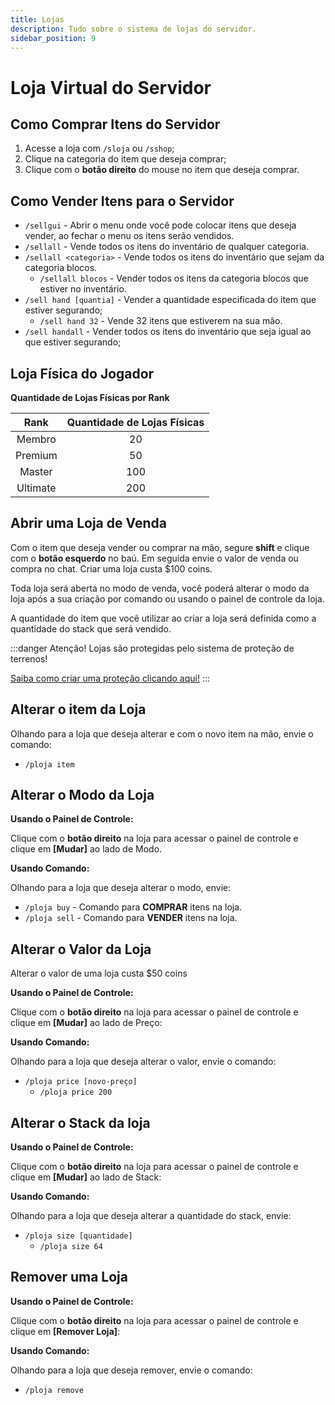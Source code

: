 ```yaml
---
title: Lojas
description: Tudo sobre o sistema de lojas do servidor.
sidebar_position: 9
---
```


# Loja Virtual do Servidor

## Como Comprar Itens do Servidor
1. Acesse a loja com `/sloja` ou `/sshop`;
2. Clique na categoria do item que deseja comprar;
4. Clique com o **botão direito** do mouse no item que deseja comprar.

## Como Vender Itens para o Servidor
* `/sellgui` - Abrir o menu onde você pode colocar itens que deseja vender, ao fechar o menu os itens serão vendidos.
* `/sellall` - Vende todos os itens do inventário de qualquer categoria.
* `/sellall <categoria>` - Vende todos os itens do inventário que sejam da categoria blocos.
  * `/sellall blocos` - Vender todos os itens da categoria blocos que estiver no inventário.
* `/sell hand [quantia]` - Vender a quantidade especificada do item que estiver segurando;
  * `/sell hand 32` - Vende 32 itens que estiverem na sua mão.
* `/sell handall` - Vender todos os itens do inventário que seja igual ao que estiver segurando;

## Loja Física do Jogador

**Quantidade de Lojas Físicas por Rank**

|   Rank   | Quantidade de Lojas Físicas |
| :------: | :-------------------------: |
|  Membro  |       20                    |
|  Premium |       50                    |
|  Master  |      100                    |
| Ultimate |      200                    |

## Abrir uma Loja de Venda

Com o item que deseja vender ou comprar na mão, segure **shift** e clique com o **botão esquerdo** no baú. Em seguida envie o valor de venda ou compra no chat. Criar uma loja custa $100 coins.

Toda loja será aberta no modo de venda, você poderá alterar o modo da loja após a sua criação por comando ou usando o painel de controle da loja.

A quantidade do item que você utilizar ao criar a loja será definida como a quantidade do stack que será vendido.

:::danger Atenção!
Lojas são protegidas pelo sistema de proteção de terrenos!

[Saiba como criar uma proteção clicando aqui!](./protecao/basica.md)
:::

## Alterar o item da Loja

Olhando para a loja que deseja alterar e com o novo item na mão, envie o comando:

* `/ploja item`

## Alterar o Modo da Loja

**Usando o Painel de Controle:**

Clique com o **botão direito** na loja para acessar o painel de controle e clique em **\[Mudar]** ao lado de Modo.

**Usando Comando:**

Olhando para a loja que deseja alterar o modo, envie:
* `/ploja buy` - Comando para **COMPRAR** itens na loja.
* `/ploja sell` - Comando para **VENDER** itens na loja.

## Alterar o Valor da Loja

Alterar o valor de uma loja custa $50 coins


**Usando o Painel de Controle:**

Clique com o **botão direito** na loja para acessar o painel de controle e clique em **\[Mudar]** ao lado de Preço:

**Usando Comando:**

Olhando para a loja que deseja alterar o valor, envie o comando:

* `/ploja price [novo-preço]`
  * `/ploja price 200`

## Alterar o Stack da loja

**Usando o Painel de Controle:**

Clique com o **botão direito** na loja para acessar o painel de controle e clique em **\[Mudar]** ao lado de Stack:

**Usando Comando:**

Olhando para a loja que deseja alterar a quantidade do stack, envie:

* `/ploja size [quantidade]`
  * `/ploja size 64`

## Remover uma Loja

**Usando o Painel de Controle:**

Clique com o **botão direito** na loja para acessar o painel de controle e clique em **\[Remover Loja]**:

**Usando Comando:**

Olhando para a loja que deseja remover, envie o comando:

* `/ploja remove`
